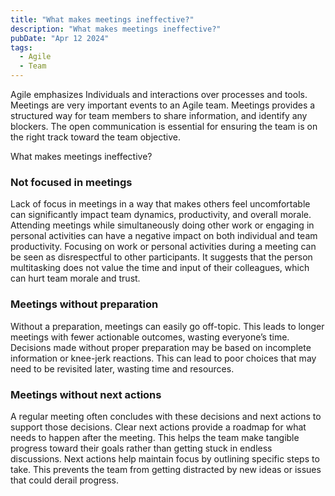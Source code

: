 ```yaml
---
title: "What makes meetings ineffective?"
description: "What makes meetings ineffective?"
pubDate: "Apr 12 2024"
tags:
  - Agile
  - Team
---
```


Agile emphasizes Individuals and interactions over processes and tools. Meetings are very important events to an Agile team. Meetings provides a structured way for team members to share information, and identify any blockers. The open communication is essential for ensuring the team is on the right track toward the team objective.

What makes meetings ineffective?

### Not focused in meetings

Lack of focus in meetings in a way that makes others feel uncomfortable can significantly impact team dynamics, productivity, and overall morale. Attending meetings while simultaneously doing other work or engaging in personal activities can have a negative impact on both individual and team productivity. Focusing on work or personal activities during a meeting can be seen as disrespectful to other participants. It suggests that the person multitasking does not value the time and input of their colleagues, which can hurt team morale and trust.

### Meetings without preparation

Without a preparation, meetings can easily go off-topic. This leads to longer meetings with fewer actionable outcomes, wasting everyone’s time.
Decisions made without proper preparation may be based on incomplete information or knee-jerk reactions. This can lead to poor choices that may need to be revisited later, wasting time and resources.

### Meetings without next actions

A regular meeting often concludes with these decisions and next actions to support those decisions. Clear next actions provide a roadmap for what needs to happen after the meeting. This helps the team make tangible progress toward their goals rather than getting stuck in endless discussions. Next actions help maintain focus by outlining specific steps to take. This prevents the team from getting distracted by new ideas or issues that could derail progress.
